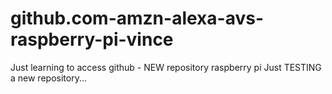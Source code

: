 # github.com-amzn-alexa-avs-raspberry-pi-vince
Just learning to access github - NEW repository raspberry pi
Just TESTING a new repository...
<END OF FILE>
